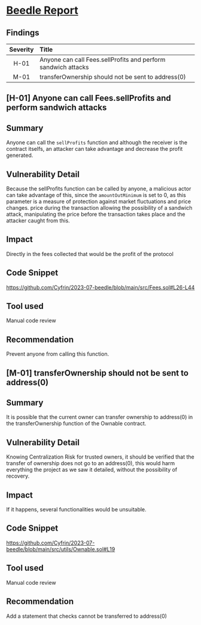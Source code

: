 # [Beedle Report](https://www.codehawks.com/contests/clkbo1fa20009jr08nyyf9wbx)

## Findings
| Severity | Title | 
|:--:|:---|
| H-01|Anyone can call Fees.sellProfits and perform sandwich attacks| 
| M-01|transferOwnership should not be sent to address(0)| 


## [H-01] Anyone can call Fees.sellProfits and perform sandwich attacks


## Summary
Anyone can call the `sellProfits` function and although the receiver is the contract itselfs, an attacker can take advantage and decrease the profit generated.

## Vulnerability Detail

Because the sellProfits function can be called by anyone, a malicious actor can take advantage of this, since the `amountOutMinimum` is set to 0, as this parameter is a measure of protection against market fluctuations and price changes. price during the transaction allowing the possibility of a sandwich attack, manipulating the price before the transaction takes place and the attacker caught from this.

## Impact

Directly in the fees collected that would be the profit of the protocol

## Code Snippet
https://github.com/Cyfrin/2023-07-beedle/blob/main/src/Fees.sol#L26-L44

## Tool used

Manual code review
    
## Recommendation

Prevent anyone from calling this function.

## [M-01] transferOwnership should not be sent to address(0)


## Summary
It is possible that the current owner can transfer ownership to address(0) in the transferOwnership function of the Ownable contract.

## Vulnerability Detail

Knowing Centralization Risk for trusted owners, it should be verified that the transfer of ownership does not go to an address(0), this would harm everything the project as we saw it detailed, without the possibility of recovery.

## Impact

If it happens, several functionalities would be unsuitable.

## Code Snippet
https://github.com/Cyfrin/2023-07-beedle/blob/main/src/utils/Ownable.sol#L19

## Tool used

Manual code review

## Recommendation

Add a statement that checks cannot be transferred to address(0)